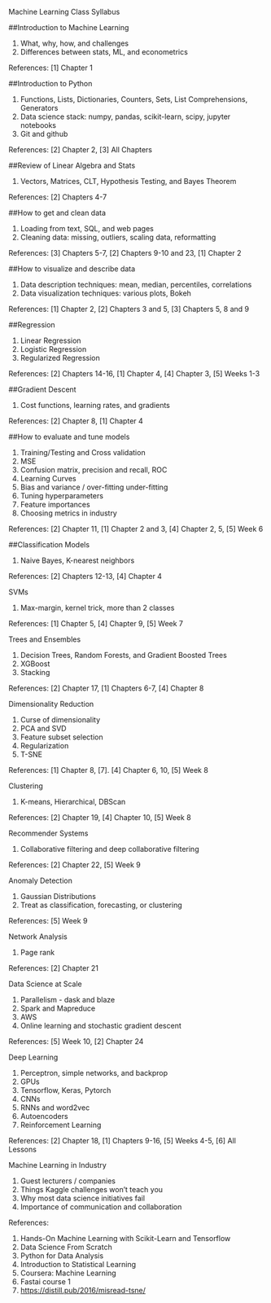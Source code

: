 ﻿Machine Learning Class Syllabus


##Introduction to Machine Learning

1. What, why, how, and challenges
2. Differences between stats, ML, and econometrics

References: [1] Chapter 1


##Introduction to Python

1. Functions, Lists, Dictionaries, Counters, Sets, List Comprehensions, Generators
2. Data science stack: numpy, pandas, scikit-learn, scipy, jupyter notebooks
3. Git and github

References: [2] Chapter 2, [3] All Chapters


##Review of Linear Algebra and Stats

1. Vectors, Matrices, CLT, Hypothesis Testing, and Bayes Theorem

References: [2] Chapters 4-7


##How to get and clean data

1. Loading from text, SQL, and web pages
2. Cleaning data: missing, outliers, scaling data, reformatting

References: [3] Chapters 5-7, [2] Chapters 9-10 and 23, [1] Chapter 2


##How to visualize and describe data

1. Data description techniques: mean, median, percentiles, correlations
2. Data visualization techniques: various plots, Bokeh

References: [1] Chapter 2, [2] Chapters 3 and 5, [3] Chapters 5, 8 and 9


##Regression

1. Linear Regression
2. Logistic Regression
3. Regularized Regression

References: [2] Chapters 14-16, [1] Chapter 4, [4] Chapter 3, [5] Weeks 1-3


##Gradient Descent

1. Cost functions, learning rates, and gradients

References: [2] Chapter 8, [1] Chapter 4


##How to evaluate and tune models

1. Training/Testing and Cross validation
2. MSE
3. Confusion matrix, precision and recall, ROC
4. Learning Curves
5. Bias and variance / over-fitting under-fitting
6. Tuning hyperparameters
7. Feature importances
8. Choosing metrics in industry

References: [2] Chapter 11, [1] Chapter 2 and 3, [4] Chapter 2, 5, [5] Week 6


##Classification Models

1. Naive Bayes, K-nearest neighbors

References: [2] Chapters 12-13, [4] Chapter 4 




SVMs

1. Max-margin, kernel trick, more than 2 classes

References: [1] Chapter 5, [4] Chapter 9, [5] Week 7


Trees and Ensembles

1. Decision Trees, Random Forests, and Gradient Boosted Trees
2. XGBoost
3. Stacking

References: [2] Chapter 17, [1] Chapters 6-7, [4] Chapter 8


Dimensionality Reduction

1. Curse of dimensionality
2. PCA and SVD
3. Feature subset selection
4. Regularization
5. T-SNE

References: [1] Chapter 8, [7]. [4] Chapter 6, 10, [5] Week 8


Clustering

1. K-means, Hierarchical, DBScan

References: [2] Chapter 19, [4] Chapter 10, [5] Week 8


Recommender Systems

1. Collaborative filtering and deep collaborative filtering

References: [2] Chapter 22, [5] Week 9



Anomaly Detection

1. Gaussian Distributions
2. Treat as classification, forecasting, or clustering

References: [5] Week 9


Network Analysis

1. Page rank

References: [2] Chapter 21


Data Science at Scale

1. Parallelism - dask and blaze
2. Spark and Mapreduce
3. AWS
4. Online learning and stochastic gradient descent

References: [5] Week 10, [2] Chapter 24


Deep Learning

1. Perceptron, simple networks, and backprop
2. GPUs
3. Tensorflow, Keras, Pytorch
4. CNNs
5. RNNs and word2vec
6. Autoencoders
7. Reinforcement Learning

References: [2] Chapter 18, [1] Chapters 9-16, [5] Weeks 4-5, [6] All Lessons


Machine Learning in Industry

1. Guest lecturers / companies
2. Things Kaggle challenges won’t teach you
3. Why most data science initiatives fail
4. Importance of communication and collaboration



References:

1. Hands-On Machine Learning with Scikit-Learn and Tensorflow
2. Data Science From Scratch
3. Python for Data Analysis
4. Introduction to Statistical Learning
5. Coursera: Machine Learning
6. Fastai course 1
7. https://distill.pub/2016/misread-tsne/
